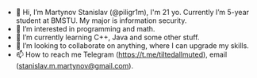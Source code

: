 - 👋 Hi, I’m Martynov Stanislav (@piligr1m), I'm 21 yo. Currently I’m 5-year student at BMSTU. My major is information security.
- 👀 I’m interested in programming and math.
- 🌱 I’m currently learning C++, Java and some other stuff.
- 💞️ I’m looking to collaborate on anything, where I can upgrade my skills.
- 📫 How to reach me Telegram (https://t.me/tiltedallmuted), email (stanislav.m.martynov@gmail.com).

<!---
piligr1m/piligr1m is a ✨ special ✨ repository because its `README.md` (this file) appears on your GitHub profile.
You can click the Preview link to take a look at your changes.
--->
